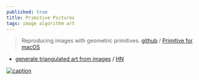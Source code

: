 ```yaml
---
published: true
title: Primitive Pictures
tags: image algorithm art
---
```

> Reproducing images with geometric primitives. [github](https://github.com/fogleman/primitive?tab=readme-ov-file#primitive-pictures) / [Primitive for macOS](https://primitive.lol/)

- [generate triangulated art from images](https://github.com/RH12503/Triangula) / [HN](https://news.ycombinator.com/item?id=26899066)

[![caption](https://camo.githubusercontent.com/4b7237fb5df8fedd19bd16b7035222c8435a4fc7e92e4c3a0e82741144bba375/68747470733a2f2f7777772e6d69636861656c666f676c656d616e2e636f6d2f7374617469632f7072696d69746976652f6578616d706c65732f6d6f6e616c6973612e332e323030302e676966)](https://github.com/fogleman/primitive?tab=readme-ov-file#primitive-pictures)
